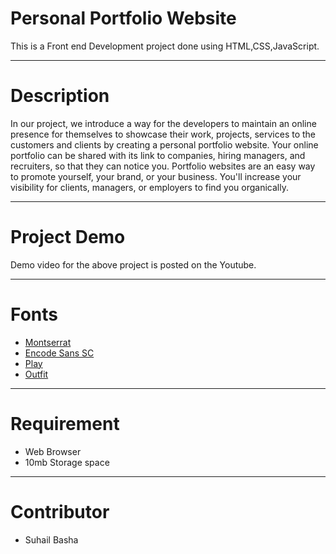 # Personal Portfolio Website
This is a Front end Development project done using HTML,CSS,JavaScript.

-----

# Description
In our project, we introduce a way for the developers to maintain an online presence for themselves to showcase their work, projects, services to the customers and clients by creating a personal portfolio website. Your online portfolio can be shared with its link to companies, hiring managers, and recruiters, so that they can notice you. Portfolio websites are an easy way to promote yourself, your brand, or your business. You'll increase your visibility for clients, managers, or employers to find you organically.

-----

# Project Demo
Demo video for the above project is posted on the Youtube.

-----

# Fonts
* [Montserrat](https://fonts.google.com/specimen/Montserrat)
* [Encode Sans SC](https://fonts.google.com/specimen/Encode+Sans+SC)
* [Play](https://fonts.google.com/specimen/Play)
* [Outfit](https://fonts.google.com/specimen/Outfit)

-----

# Requirement
* Web Browser
* 10mb Storage space

-----

# Contributor
* Suhail Basha
